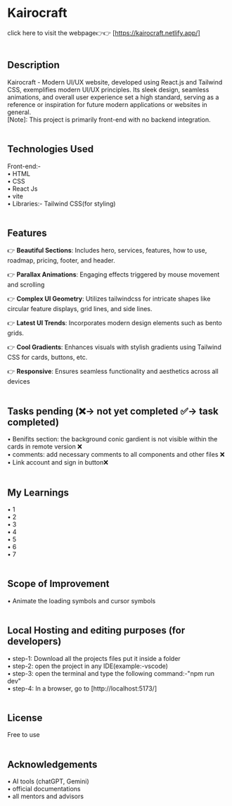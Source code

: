 # Kairocraft

click here to visit the webpage👉👉 [https://kairocraft.netlify.app/]<br><br>  



## Description
Kairocraft - Modern UI/UX website, developed using React.js and Tailwind CSS, exemplifies modern UI/UX principles. Its sleek design, seamless animations, and overall user experience set a high standard, serving as a reference or inspiration for future modern applications or websites in general.
<br> [Note]: This project is primarily front-end with no backend integration.<br><br>  


## Technologies Used
Front-end:-<br>
• HTML<br>
• CSS<br>
• React Js<br>
• vite<br>
• Libraries:- Tailwind CSS(for styling)<br><br>  

## Features

👉 **Beautiful Sections**: Includes hero, services, features, how to use, roadmap, pricing, footer, and header.

👉 **Parallax Animations**: Engaging effects triggered by mouse movement and scrolling

👉 **Complex UI Geometry**: Utilizes tailwindcss for intricate shapes like circular feature displays, grid lines, and side lines.

👉 **Latest UI Trends**: Incorporates modern design elements such as bento grids.

👉 **Cool Gradients**: Enhances visuals with stylish gradients using Tailwind CSS for cards, buttons, etc.

👉 **Responsive**: Ensures seamless functionality and aesthetics across all devices<br><br>  


## Tasks pending (❌-> not yet completed  ✅-> task completed)
•   Benifits section: the background conic gardient is not visible within the cards in remote version ❌<br>
•   comments: add necessary comments to all components and other files ❌<br>
•   Link account and sign in button❌<br><br>


## My Learnings
•   1<br>
•   2<br>
•   3<br>
•   4<br>
•   5<br>
•   6<br>
•   7<br><br>

## Scope of Improvement
•   Animate the loading symbols and cursor symbols<br><br>


## Local Hosting and editing purposes (for developers)
•   step-1: Download all the projects files put it inside a folder<br>
•   step-2: open the project in any IDE(example:-vscode)<br>
•   step-3: open the terminal and type the following command:-"npm run dev"<br>
•   step-4: In a browser, go to  [http://localhost:5173/]<br><br>

## License
Free to use<br><br>

## Acknowledgements
•   AI tools (chatGPT, Gemini)<br>
•   official documentations<br>
•   all mentors and advisors<br><br>

